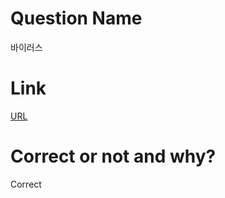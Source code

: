 # Question Name  
바이러스  

# Link
[URL](https://softeer.ai/practice/info.do?idx=1&eid=407)  

# Correct or not and why?  
Correct  

